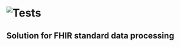 # ![Tests](https://github.com/Altz79/code-20220104---fedirbaronenko/actions/workflows/python-app.yml/badge.svg)

## Solution for FHIR standard data processing

